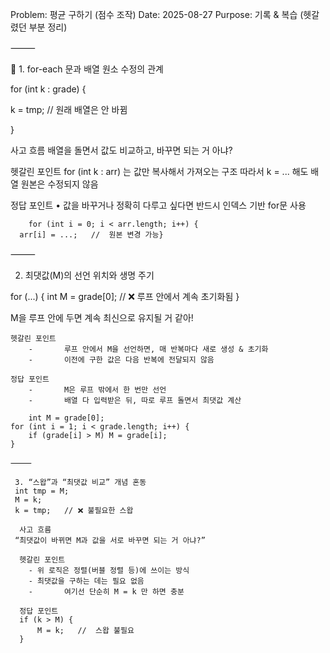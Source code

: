 Problem: 평균 구하기 (점수 조작)
Date: 2025-08-27
Purpose: 기록 & 복습 (헷갈렸던 부분 정리)

⸻

🎯 1. for-each 문과 배열 원소 수정의 관계

for (int k : grade) {

k = tmp; // 원래 배열은 안 바뀜

}

사고 흐름
배열을 돌면서 값도 비교하고, 바꾸면 되는 거 아냐?

헷갈린 포인트
for (int k : arr) 는 값만 복사해서 가져오는 구조
따라서 k = ... 해도 배열 원본은 수정되지 않음

정답 포인트
• 값을 바꾸거나 정확히 다루고 싶다면 반드시 인덱스 기반 for문 사용

        for (int i = 0; i < arr.length; i++) {
      arr[i] = ...;   //  원본 변경 가능}

⸻

2. 최댓값(M)의 선언 위치와 생명 주기

for (...) {
int M = grade[0]; // ❌ 루프 안에서 계속 초기화됨
}

M을 루프 안에 두면 계속 최신으로 유지될 거 같아!

    헷갈린 포인트
        -       루프 안에서 M을 선언하면, 매 반복마다 새로 생성 & 초기화
        -       이전에 구한 값은 다음 반복에 전달되지 않음

    정답 포인트
        -       M은 루프 밖에서 한 번만 선언
        -       배열 다 입력받은 뒤, 따로 루프 돌면서 최댓값 계산

        int M = grade[0];
    for (int i = 1; i < grade.length; i++) {
        if (grade[i] > M) M = grade[i];
    }

    ⸻

     3. “스왑”과 “최댓값 비교” 개념 혼동
     int tmp = M;
     M = k;
     k = tmp;   // ❌ 불필요한 스왑

      사고 흐름
     “최댓값이 바뀌면 M과 값을 서로 바꾸면 되는 거 아냐?”

      헷갈린 포인트
        - 위 로직은 정렬(버블 정렬 등)에 쓰이는 방식
        - 최댓값을 구하는 데는 필요 없음
        -       여기선 단순히 M = k 만 하면 충분

      정답 포인트
      if (k > M) {
          M = k;   //  스왑 불필요
      }         